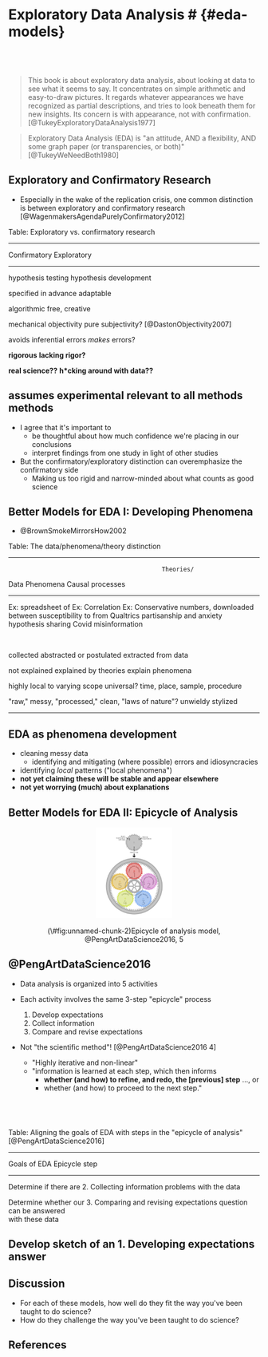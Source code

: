 # Exploratory Data Analysis # {#eda-models}




## <br>

> This book is about exploratory data analysis, about looking at data to see what it seems to say. It concentrates on simple arithmetic and easy-to-draw pictures. It regards whatever appearances we have recognized as partial descriptions, and tries to look beneath them for new insights. Its concern is with appearance, not with confirmation. [@TukeyExploratoryDataAnalysis1977]

> Exploratory Data Analysis (EDA) is "an attitude, AND a flexibility, AND some graph paper (or transparencies, or both)" [@TukeyWeNeedBoth1980]


## Exploratory and Confirmatory Research ##

- Especially in the wake of the replication crisis, one common distinction is between exploratory and confirmatory research [@WagenmakersAgendaPurelyConfirmatory2012]

Table: Exploratory vs. confirmatory research

------------------------------------
Confirmatory                    Exploratory
---------------------           -------------------------------
hypothesis testing              hypothesis development

specified in advance            adaptable

algorithmic                     free, creative

mechanical objectivity          pure subjectivity? 
[@DastonObjectivity2007]

avoids inferential errors       *makes* errors?

**rigorous**                    **lacking rigor?**

**real science??**              **h\*cking around with data??**

**assumes experimental          **relevant to all methods**
methods**
------------------------------------

- I agree that it's important to
    - be thoughtful about how much confidence we're placing in our conclusions
    - interpret findings from one study in light of other studies
- But the confirmatory/exploratory distinction can overemphasize the confirmatory side
    - Making us too rigid and narrow-minded about what counts as good science

## Better Models for EDA I: Developing Phenomena ##

- @BrownSmokeMirrorsHow2002

Table: The data/phenomena/theory distinction

-------------------------------------
                                               Theories/
Data                    Phenomena              Causal processes
---------------------   ---------------------  ---------------------
Ex: spreadsheet of      Ex: Correlation        Ex:  Conservative
numbers, downloaded     between                susceptibility to 
from Qualtrics          partisanship and       anxiety hypothesis
                        sharing Covid 
                        misinformation
                        
</br>                                                                                        

collected               abstracted or          postulated
                        extracted from data

not explained           explained by theories  explain phenomena

highly local to         varying scope          universal? 
time, place, sample,
procedure

"raw," messy,           "processed," clean,    "laws of nature"? 
unwieldy                stylized

-------------------------------------

## EDA as phenomena development ##

- cleaning messy data 
    - identifying and mitigating (where possible) errors and idiosyncracies
- identifying *local* patterns ("local phenomena")
- **not yet claiming these will be stable and appear elsewhere**
- **not yet worrying (much) about explanations**


## Better Models for EDA II: Epicycle of Analysis ##

<div class="figure" style="text-align: center">
<img src="images/03-eda/epicycle.png" alt="Epicycle of analysis model, @PengArtDataScience2016, 5" width="30%" />
<p class="caption">(\#fig:unnamed-chunk-2)Epicycle of analysis model, @PengArtDataScience2016, 5</p>
</div>

## @PengArtDataScience2016

- Data analysis is organized into 5 activities
- Each activity involves the same 3-step "epicycle" process
    1. Develop expectations
    2. Collect information
    3. Compare and revise expectations

- Not "the scientific method"! [@PengArtDataScience2016 4]
    - "Highly iterative and non-linear"
    - "information is learned at each step, which then informs
        - **whether (and how) to refine, and redo, the [previous] step** ..., or
        - whether (and how) to proceed to the next step." 

## </br>

Table: Aligning the goals of EDA with steps in the "epicycle of analysis" [@PengArtDataScience2016]

----------------------------------------------------------------------- 
Goals of EDA                     Epicycle step
------------------------         ------------------------
Determine if there are           2. Collecting information
problems with the data     
     
Determine whether our            3. Comparing and revising expectations
question can be answered     
with these data     
     
Develop sketch of an             1. Developing expectations
answer
------------------------------------------------------------------------

## Discussion

- For each of these models, how well do they fit the way you've been taught to do science? 
- How do they challenge the way you've been taught to do science? 

## References 

